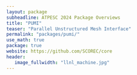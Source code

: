 ```yaml
---
layout: package
subheadline: ATPESC 2024 Package Overviews
title: "PUMI"
teaser: "Parallel Unstructured Mesh Interface"
permalink: "packages/pumi/"
use_math: true
package: true
website: https://github.com/SCOREC/core
header:
   image_fullwidth: "llnl_machine.jpg"
---
```

